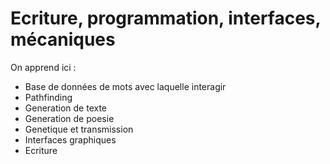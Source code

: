 # Ecriture, programmation, interfaces, mécaniques
On apprend ici :
- Base de données de mots avec laquelle interagir
- Pathfinding
- Generation de texte
- Generation de poesie
- Genetique et transmission
- Interfaces graphiques
- Ecriture

